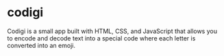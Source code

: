 # codigi
Codigi is a small app built with HTML, CSS, and JavaScript that allows you to encode and decode text into a special code where each letter is converted into an emoji.
